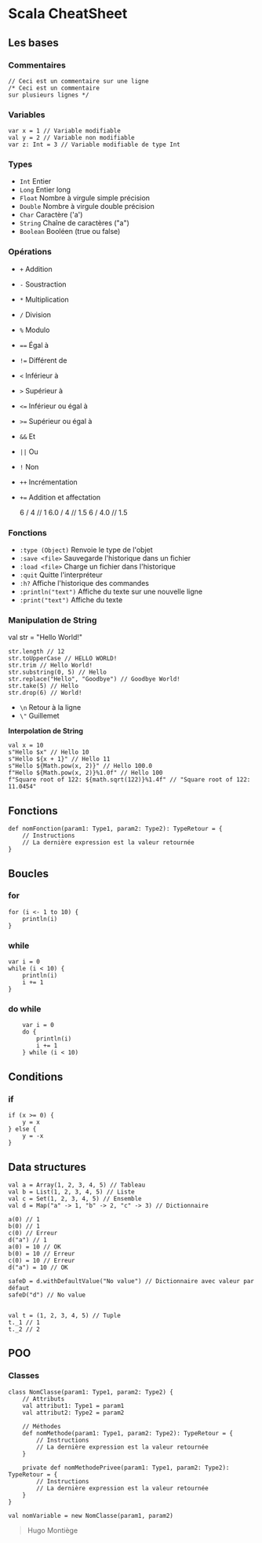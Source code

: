 # Scala CheatSheet

## Les bases

### Commentaires

    // Ceci est un commentaire sur une ligne
    /* Ceci est un commentaire
    sur plusieurs lignes */

### Variables
    
    var x = 1 // Variable modifiable
    val y = 2 // Variable non modifiable
    var z: Int = 3 // Variable modifiable de type Int

### Types

- `Int` Entier
- `Long` Entier long
- `Float` Nombre à virgule simple précision
- `Double` Nombre à virgule double précision
- `Char` Caractère ('a')
- `String` Chaîne de caractères ("a")
- `Boolean` Booléen (true ou false)

### Opérations

- `+` Addition
- `-` Soustraction
- `*` Multiplication
- `/` Division
- `%` Modulo
- `==` Égal à
- `!=` Différent de
- `<` Inférieur à
- `>` Supérieur à
- `<=` Inférieur ou égal à
- `>=` Supérieur ou égal à
- `&&` Et
- `||` Ou
- `!` Non
- `++` Incrémentation
- `+=` Addition et affectation


    6 / 4   // 1
    6.0 / 4 // 1.5
    6 / 4.0 // 1.5

### Fonctions

- `:type (Object)` Renvoie le type de l'objet
- `:save <file>` Sauvegarde l'historique dans un fichier
- `:load <file>` Charge un fichier dans l'historique
- `:quit` Quitte l'interpréteur
- `:h?` Affiche l'historique des commandes
- `:println("text")` Affiche du texte sur une nouvelle ligne
- `:print("text")` Affiche du texte


### Manipulation de String

val str = "Hello World!"

    str.length // 12
    str.toUpperCase // HELLO WORLD!
    str.trim // Hello World!
    str.substring(0, 5) // Hello
    str.replace("Hello", "Goodbye") // Goodbye World!
    str.take(5) // Hello
    str.drop(6) // World!

- `\n` Retour à la ligne
- `\"` Guillemet

**Interpolation de String**

    val x = 10
    s"Hello $x" // Hello 10
    s"Hello ${x + 1}" // Hello 11
    s"Hello ${Math.pow(x, 2)}" // Hello 100.0
    f"Hello ${Math.pow(x, 2)}%1.0f" // Hello 100
    f"Square root of 122: ${math.sqrt(122)}%1.4f" // "Square root of 122: 11.0454"

## Fonctions

    def nomFonction(param1: Type1, param2: Type2): TypeRetour = {
        // Instructions
        // La dernière expression est la valeur retournée
    }

## Boucles

### for

    for (i <- 1 to 10) {
        println(i)
    }

### while

    var i = 0
    while (i < 10) {
        println(i)
        i += 1
    }

### do while
    
        var i = 0
        do {
            println(i)
            i += 1
        } while (i < 10)

## Conditions

### if

    if (x >= 0) {
        y = x
    } else {
        y = -x
    }

## Data structures

    val a = Array(1, 2, 3, 4, 5) // Tableau
    val b = List(1, 2, 3, 4, 5) // Liste
    val c = Set(1, 2, 3, 4, 5) // Ensemble
    val d = Map("a" -> 1, "b" -> 2, "c" -> 3) // Dictionnaire

    a(0) // 1
    b(0) // 1
    c(0) // Erreur
    d("a") // 1
    a(0) = 10 // OK
    b(0) = 10 // Erreur
    c(0) = 10 // Erreur
    d("a") = 10 // OK

    safeD = d.withDefaultValue("No value") // Dictionnaire avec valeur par défaut
    safeD("d") // No value

    
    val t = (1, 2, 3, 4, 5) // Tuple
    t._1 // 1
    t._2 // 2

## POO

### Classes

    class NomClasse(param1: Type1, param2: Type2) {
        // Attributs
        val attribut1: Type1 = param1
        val attribut2: Type2 = param2

        // Méthodes
        def nomMethode(param1: Type1, param2: Type2): TypeRetour = {
            // Instructions
            // La dernière expression est la valeur retournée
        }

        private def nomMethodePrivee(param1: Type1, param2: Type2): TypeRetour = {
            // Instructions
            // La dernière expression est la valeur retournée
        }
    }

    val nomVariable = new NomClasse(param1, param2)





> Hugo Montiège